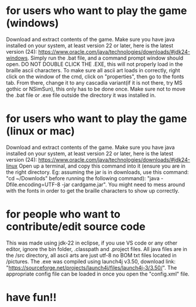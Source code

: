 # for users who want to play the game (windows)
Download and extract contents of the game.
Make sure you have java installed on your system, at least version 22 or later, here is the latest version (24): https://www.oracle.com/java/technologies/downloads/#jdk24-windows.
Simply run the .bat file, and a command prompt window should open. DO NOT DOUBLE CLICK THE .EXE, this will not properly load in the braille ascii characters.
To make sure all ascii art loads in correctly, right click on the window of the cmd, click on "properties", then go to the fonts tab. From there, change it to any cascadia variant(if it is not there, try MS gothic or NSimSun), this only has to be done once. 
Make sure not to move the .bat file or .exe file outside the directory it was installed in.

# for users who want to play the game (linux or mac)

Download and extract contents of the game.
Make sure you have java installed on your system, at least version 22 or later, here is the latest version (24): https://www.oracle.com/java/technologies/downloads/#jdk24-linux
Open up a terminal, and copy this command into it (ensure you are in the right directory. Eg: assuming the jar is in downloads, use this command: "cd ~/Downlods" before running the following command): "java -Dfile.encoding=UTF-8 -jar cardgame.jar". 
You might need to mess around with the fonts in order to get the braille characters to show up correctly.



# for people who want to contribute/edit source code
This was made using jdk-22 in eclipse, if you use VS code or any other editor, ignore the bin folder, .classpath and .project files.
All java files are in the /src directory, all ascii arts are just utf-8 no BOM txt files located in /pictures.
The .exe was compiled using launch4j v3.50, download link: "https://sourceforge.net/projects/launch4j/files/launch4j-3/3.50/". 
The appropriate config file can be loaded in once you open the "config.xml" file.

# have fun!!



